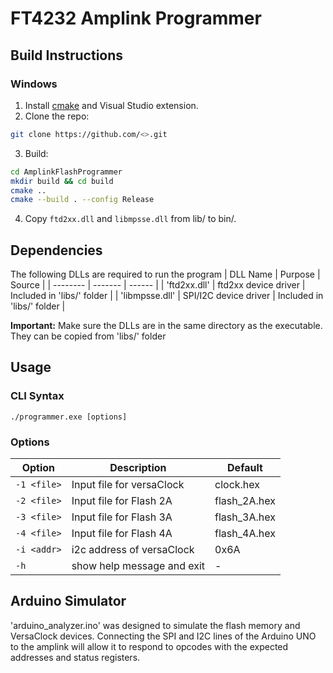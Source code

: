 # FT4232 Amplink Programmer


## Build Instructions

### Windows
1. Install [cmake](https://cmake.org/download/) and Visual Studio extension.
2. Clone the repo:
```bash
git clone https://github.com/<>.git
```
3. Build:
```bash
cd AmplinkFlashProgrammer
mkdir build && cd build
cmake ..
cmake --build . --config Release
```
4. Copy `ftd2xx.dll` and `libmpsse.dll` from lib/ to bin/.

## Dependencies

The following DLLs are required to run the program
| DLL Name | Purpose | Source |
| -------- | ------- | ------ |
| 'ftd2xx.dll' | ftd2xx device driver | Included in 'libs/' folder |
| 'libmpsse.dll' | SPI/I2C device driver | Included in 'libs/' folder |

**Important:** Make sure the DLLs are in the same directory as the executable. They can be copied from 'libs/' folder

## Usage

### CLI Syntax

`./programmer.exe [options]`

### Options

| Option | Description | Default |
| -------| ----------- | ------- |
| `-1 <file>` | Input file for versaClock | clock.hex |
| `-2 <file>` | Input file for Flash 2A | flash_2A.hex |
| `-3 <file>` | Input file for Flash 3A | flash_3A.hex |
| `-4 <file>` | Input file for Flash 4A | flash_4A.hex |
| `-i <addr>` | i2c address of versaClock | 0x6A |
| `-h` | show help message and exit | - |

## Arduino Simulator

'arduino_analyzer.ino' was designed to simulate the flash memory and VersaClock devices. Connecting the SPI and I2C lines of the Arduino UNO to the amplink will allow it to respond to opcodes with the expected addresses and status registers. 
